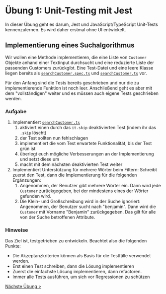 # Übung 1: Unit-Testing mit Jest

In dieser Übung geht es darum, Jest und JavaScript/TypeScript Unit-Tests kennenzulernen.
Es wird daher erstmal ohne UI entwickelt.

## Implementierung eines Suchalgorithmus

Wir wollen eine Methode implementieren, die eine Liste von `Customer` Objekte anhand einer Textinput durchsucht und eine
reduzierte Liste der passenden Customers zurückgibt.
Eine Test-Datei und eine leere Klasse liegen bereits als [`searchCustomer.spec.ts`](../frontend-vue/src/services/searchCustomer.spec.ts) und [`searchCustomer.ts`](../frontend-vue/src/services/searchCustomer.ts) vor.

Für den Anfang sind die Tests bereits geschrieben und nur die zu implementierende Funktion ist noch leer.
Anschließend geht es aber mit dem "vollständigen" weiter und es müssen auch eigene Tests geschrieben werden.

### Aufgabe

1. Implementiert [`searchCustomer.ts`](../frontend-vue/src/services/searchCustomer.ts)
   1. aktiviert einen durch das `it.skip` deaktivierten Test (indem ihr das `.skip` löscht)
   2. der Test sollten nun fehlschlagen
   3. implementiert die vom Test erwartete Funktionalität, bis der Test grün ist
   4. überlegt euch mögliche Verbesserungen an der Implementierung und setzt diese um
   5. macht mit dem nächsten deaktivierten Test weiter
2. Implementiert Unterstützung für mehrere Wörter beim Filtern:
   Schreibt zuerst den Test, dann die Implementierung für die folgenden Ergänzungen:
   1. Angenommen, der Benutzer gibt mehrere Wörter ein.
      Dann wird jede `Customer` zurückgegeben, bei der mindestens eines der Wörter gefunden wird.
   2. Die Klein- und Großschreibung wird in der Suche ignoriert: 
      Angenommen, der Benutzer sucht nach "benjamin". 
      Dann wird die `Customer` mit Vorname "Benjamin" zurückgegeben. 
      Das gilt für alle von der Suche betroffenen Attribute.

### Hinweise

Das Ziel ist, testgetrieben zu entwickeln. Beachtet also die folgenden Punkte:

- Die Akzeptanzkriterien können als Basis für die Testfälle verwendet werden.
- Erst einen Test schreiben, dann die Lösung implementieren
- Zuerst die einfachste Lösung implementieren, dann refactoren.
- Immer alle Tests ausführen, um sich vor Regressionen zu schützen

[Nächste Übung >](./Uebung_2.md)
